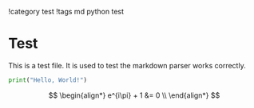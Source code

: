 !category test
!tags md python test

# Test

This is a test file.
It is used to test the markdown parser works correctly.

```python
print("Hello, World!")
```

$$
\begin{align*}
e^{i\pi} + 1 &= 0 \\
\end{align*}
$$

